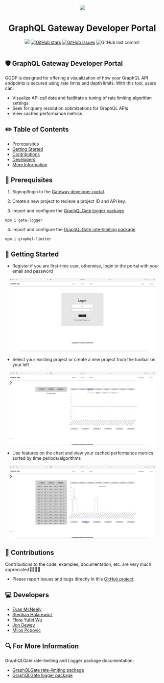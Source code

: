 <div align="center">
   <img width="50px" src="https://user-images.githubusercontent.com/89324687/182067950-54c00964-2be4-481a-976b-773d9112a4c0.png"/>
   <h1>GraphQL Gateway Developer Portal</h1>
   <a href="https://github.com/oslabs-beta/GraphQL-Gateway"><img src="https://img.shields.io/badge/license-MIT-blue"/></a> <a href="https://github.com/oslabs-beta/graphql-gateway/stargazers"><img alt="GitHub stars" src="https://img.shields.io/github/stars/oslabs-beta/graphql-gateway"></a> <a             href="https://github.com/oslabs-beta/Graphql-gateway/issues"><img alt="GitHub issues" src="https://img.shields.io/github/issues/oslabs-beta/graphql-gateway"></a> <img alt="GitHub last commit" src="https://img.shields.io/github/last-commit/oslabs-beta/graphql-gateway">
   <br />
   </div>
&nbsp;

## <a name=""></a> 🛡 GraphQL Gateway Developer Portal

GGDP is designed for offering a visualization of how your GraphQL API endpoints is secured using rate limits and depth limits. With this tool, users can:

-   Visualize API call data and facilitate a tuning of rate limiting algorithm settings
-   Seek for query resolution optimizations for GraphQL APIs
-   View cached performance metrics

## ✏️ Table of Contents

-   [Prerequisites](#prerequisites)
-   [Getting Started](#getting-started)
-   [Contributions](#contributions)
-   [Developers](#developers)
-   [More Information](#for-more-information)

## <a name="prerequisites"></a> 📖 Prerequisites

1. Signup/login to the [Gateway developer portal](http://graphqlgate.io/).

2. Create a new project to recieve a project ID and API key.

3. Import and configure the [GraphQLGate logger package](https://www.npmjs.com/package/gate-logger)

```
npm i gate-logger
```

4. Import and configure the [GraphQLGate rate-limiting package](https://www.npmjs.com/package/graphql-limiter)

```
npm i graphql-limiter
```

## <a name="getting-started"></a>📍 Getting Started

-   Register if you are first-time user, otherwise, login to the portal with your email and password
<div align="center"><img src='./public/login.GIF'></div>

-   Select your existing project or create a new project from the toolbar on your left
<div align="center"><img src='./public/project.GIF'></div>

-   Use features on the chart and view your cached performance metrics sorted by time periods/algorithms
<div align="center"><img src='./public/queries.GIF'></div>

## <a name="contributions"></a> 🧠 Contributions

Contributions to the code, examples, documentation, etc. are very much appreciated🧑‍💻👩‍💻

-   Please report issues and bugs directly in this [GitHub project](https://github.com/oslabs-beta/GraphQL-Gateway/issues).

## <a name="developers"></a> 💻 Developers

-   [Evan McNeely](https://github.com/evanmcneely)
-   [Stephan Halarewicz](https://github.com/shalarewicz)
-   [Flora Yufei Wu](https://github.com/feiw101)
-   [Jon Dewey](https://github.com/donjewey)
-   [Milos Popovic](https://github.com/milos381)

## <a name="for-more-information"></a> 🔍 For More Information

GraphQLGate rate-limiting and Logger package documentation:

-   [GraphQLGate rate-limiting package](https://github.com/oslabs-beta/GraphQL-Gate)
-   [GraphQLGate logger package](https://github.com/oslabs-beta/Gate-Logger)
